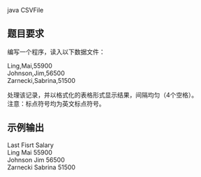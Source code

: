 java
CSVFile

##  题目要求
编写一个程序，读入以下数据文件：  

Ling,Mai,55900  
Johnson,Jim,56500  
Zarnecki,Sabrina,51500  

处理该记录，并以格式化的表格形式显示结果，间隔均匀（4个空格）。  
注意：标点符号均为英文标点符号。  

##  示例输出
Last    Fisrt    Salary  
Ling    Mai    55900  
Johnson    Jim    56500  
Zarnecki    Sabrina    51500  
